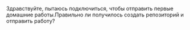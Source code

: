 Здравствуйте, пытаюсь подключиться, чтобы отправить первые домашние работы.Правильно ли получилось создать репозиторий и отправить работу?
